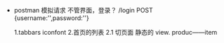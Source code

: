 - postman 模拟请求
  不管界面，登录？
  /login POST {username:'',password:''}


  1.tabbars iconfont
  2.首页的列表
   2.1 切页面 静态的
   view. produc——item

